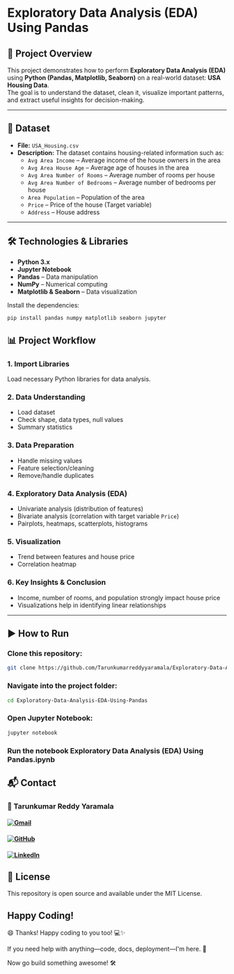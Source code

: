 # Exploratory Data Analysis (EDA) Using Pandas

## 📌 Project Overview
This project demonstrates how to perform **Exploratory Data Analysis (EDA)** using **Python (Pandas, Matplotlib, Seaborn)** on a real-world dataset: **USA Housing Data**.  
The goal is to understand the dataset, clean it, visualize important patterns, and extract useful insights for decision-making.

---

## 📂 Dataset
- **File:** `USA_Housing.csv`  
- **Description:** The dataset contains housing-related information such as:
  - `Avg Area Income` – Average income of the house owners in the area  
  - `Avg Area House Age` – Average age of houses in the area  
  - `Avg Area Number of Rooms` – Average number of rooms per house  
  - `Avg Area Number of Bedrooms` – Average number of bedrooms per house  
  - `Area Population` – Population of the area  
  - `Price` – Price of the house (Target variable)  
  - `Address` – House address  

---

## 🛠️ Technologies & Libraries
- **Python 3.x**
- **Jupyter Notebook**
- **Pandas** – Data manipulation  
- **NumPy** – Numerical computing  
- **Matplotlib & Seaborn** – Data visualization  

Install the dependencies:
```bash
pip install pandas numpy matplotlib seaborn jupyter

```
## 📊 Project Workflow

### 1. Import Libraries  
Load necessary Python libraries for data analysis.  

### 2. Data Understanding  
- Load dataset  
- Check shape, data types, null values  
- Summary statistics  

### 3. Data Preparation  
- Handle missing values  
- Feature selection/cleaning  
- Remove/handle duplicates  

### 4. Exploratory Data Analysis (EDA)  
- Univariate analysis (distribution of features)  
- Bivariate analysis (correlation with target variable `Price`)  
- Pairplots, heatmaps, scatterplots, histograms  

### 5. Visualization  
- Trend between features and house price  
- Correlation heatmap  

### 6. Key Insights & Conclusion  
- Income, number of rooms, and population strongly impact house price  
- Visualizations help in identifying linear relationships  

---

## ▶️ How to Run  

### Clone this repository:  
```bash
git clone https://github.com/Tarunkumarreddyyaramala/Exploratory-Data-Analysis-EDA-Using-Pandas.git
```

### Navigate into the project folder:  
```bash
cd Exploratory-Data-Analysis-EDA-Using-Pandas
```
### Open Jupyter Notebook: 
```bash
jupyter notebook
```

### Run the notebook Exploratory Data Analysis (EDA) Using Pandas.ipynb 

## 📬 Contact

### 👤 Tarunkumar Reddy Yaramala
#### [![Gmail](https://img.shields.io/badge/Gmail-red?logo=gmail&logoColor=white)](mailto:tharunkumarreddyyaramala@gmail.com)
#### [![GitHub](https://img.shields.io/badge/GitHub-Profile-black?logo=github)](https://github.com/Tarunkumarreddyyaramala)  
#### [![LinkedIn](https://img.shields.io/badge/LinkedIn-Profile-blue?logo=linkedin&logoColor=white)](https://www.linkedin.com/in/tarunkumar-reddy-yaramala/) 

## 📄 License
This repository is open source and available under the MIT License.

## Happy Coding!
😄 Thanks! Happy coding to you too! 💻✨

If you need help with anything—code, docs, deployment—I'm here. 🚀

Now go build something awesome! 🛠
